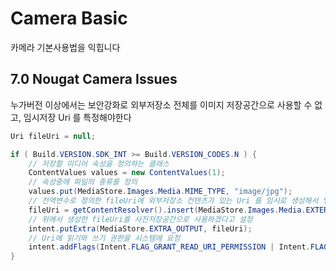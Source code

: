 # Camera Basic
카메라 기본사용법을 익힙니다

## 7.0 Nougat Camera Issues
누가버전 이상에서는 보안강화로 외부저장소 전체를 이미지 저장공간으로 사용할 수 없고, 임시저장 Uri 를 특정해야한다
```java
Uri fileUri = null;

if ( Build.VERSION.SDK_INT >= Build.VERSION_CODES.N ) {
    // 저장할 미디어 속성을 정의하는 클래스
    ContentValues values = new ContentValues(1);
    // 속성중에 파일의 종류를 정의
    values.put(MediaStore.Images.Media.MIME_TYPE, "image/jpg");
    // 전역변수로 정의한 fileUri에 외부저장소 컨텐츠가 있는 Uri 를 임시로 생성해서 넣어준다.
    fileUri = getContentResolver().insert(MediaStore.Images.Media.EXTERNAL_CONTENT_URI, values);
    // 위에서 생성한 fileUri를 사진저장공간으로 사용하겠다고 설정
    intent.putExtra(MediaStore.EXTRA_OUTPUT, fileUri);
    // Uri에 읽기와 쓰기 권한을 시스템에 요청
    intent.addFlags(Intent.FLAG_GRANT_READ_URI_PERMISSION | Intent.FLAG_GRANT_WRITE_URI_PERMISSION);
}
```